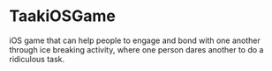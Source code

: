 # TaakiOSGame
iOS game that can help people to engage and bond with one another through ice breaking activity, where one person dares another to do a ridiculous task.
